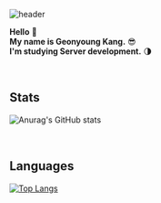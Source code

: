 ![header](https://capsule-render.vercel.app/api?type=waving&color=8A2BE2&height=250&section=header&text=Geonyoung%20K&fontSize=70&fontColor=ffffff&fontAlignY=35&desc=)

**Hello** 👻<br>
**My name is Geonyoung Kang.** :sunglasses:<br>
**I'm studying Server development.** :last_quarter_moon:

<!--
**KangGeonyoung/KangGeonyoung** is a ✨ _special_ ✨ repository because its `README.md` (this file) appears on your GitHub profile.

Here are some ideas to get you started:

- 🔭 I’m currently working on ...
- 🌱 I’m currently learning ...
- 👯 I’m looking to collaborate on ...
- 🤔 I’m looking for help with ...
- 💬 Ask me about ...
- 📫 How to reach me: ...
- 😄 Pronouns: ...
- ⚡ Fun fact: ...
-->
<br>

Stats
---
![Anurag's GitHub stats](https://github-readme-stats.vercel.app/api?username=KangGeonyoung&show_icons=true&theme=cobalt)

<br>

Languages 
---
[![Top Langs](https://github-readme-stats.vercel.app/api/top-langs/?username=KangGeonyoung)](https://github.com/shinsangeun/shinsangeun)
